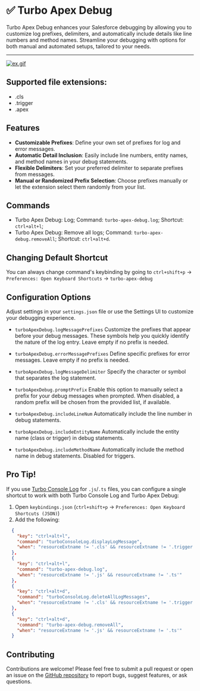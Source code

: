 # ✅ Turbo Apex Debug

Turbo Apex Debug enhances your Salesforce debugging by allowing you to customize log prefixes, delimiters, and automatically include details like line numbers and method names. Streamline your debugging with options for both manual and automated setups, tailored to your needs.

---

[![ex.gif](https://i.postimg.cc/N0Td6zgq/ex.gif)](https://postimg.cc/cKx7ZTgX)

## Supported file extensions:

- .cls
- .trigger
- .apex

## Features

- **Customizable Prefixes**: Define your own set of prefixes for log and error messages.
- **Automatic Detail Inclusion**: Easily include line numbers, entity names, and method names in your debug statements.
- **Flexible Delimiters**: Set your preferred delimiter to separate prefixes from messages.
- **Manual or Randomized Prefix Selection**: Choose prefixes manually or let the extension select them randomly from your list.

## Commands

- Turbo Apex Debug: Log;
  Command: `turbo-apex-debug.log`;
  Shortcut: `ctrl+alt+l`;
- Turbo Apex Debug: Remove all logs;
  Command: `turbo-apex-debug.removeAll`;
  Shortcut: `ctrl+alt+d`.

## Changing Default Shortcut

You can always change command's keybinding by going to `ctrl+shift+p` -> `Preferences: Open Keyboard Shortcuts` -> `turbo-apex-debug`

## Configuration Options

Adjust settings in your `settings.json` file or use the Settings UI to customize your debugging experience.

- `turboApexDebug.logMessagePrefixes`
  Customize the prefixes that appear before your debug messages. These symbols help you quickly identify the nature of the log entry. Leave empty if no prefix is needed.

- `turboApexDebug.errorMessagePrefixes`
  Define specific prefixes for error messages. Leave empty if no prefix is needed.

- `turboApexDebug.logMessageDelimiter`
  Specify the character or symbol that separates the log statement.

- `turboApexDebug.promptPrefix`
  Enable this option to manually select a prefix for your debug messages when prompted. When disabled, a random prefix will be chosen from the provided list, if available.

- `turboApexDebug.includeLineNum`
  Automatically include the line number in debug statements.

- `turboApexDebug.includeEntityName`
  Automatically include the entity name (class or trigger) in debug statements.

- `turboApexDebug.includeMethodName`
  Automatically include the method name in debug statements. Disabled for triggers.

## Pro Tip!

If you use [Turbo Console Log](https://marketplace.visualstudio.com/items?itemName=ChakrounAnas.turbo-console-log) for `.js`/`.ts` files, you can configure a single shortcut to work with both Turbo Console Log and Turbo Apex Debug:

1. Open `keybindings.json` (`ctrl+shift+p` -> `Preferences: Open Keyboard Shortcuts (JSON)`)
2. Add the following:

```json
  {
    "key": "ctrl+alt+l",
    "command": "turboConsoleLog.displayLogMessage",
    "when": "resourceExtname != '.cls' && resourceExtname != '.trigger' && resourceExtname != '.apex'"
  },
  {
    "key": "ctrl+alt+l",
    "command": "turbo-apex-debug.log",
    "when": "resourceExtname != '.js' && resourceExtname != '.ts'"
  },
  {
    "key": "ctrl+alt+d",
    "command": "turboConsoleLog.deleteAllLogMessages",
    "when": "resourceExtname != '.cls' && resourceExtname != '.trigger' && resourceExtname != '.apex'"
  },
  {
    "key": "ctrl+alt+d",
    "command": "turbo-apex-debug.removeAll",
    "when": "resourceExtname != '.js' && resourceExtname != '.ts'"
  }
```

## Contributing

Contributions are welcome! Please feel free to submit a pull request or open an issue on the [GitHub repository](https://github.com/DeveloperEstiven/turbo-apex-debug) to report bugs, suggest features, or ask questions.

